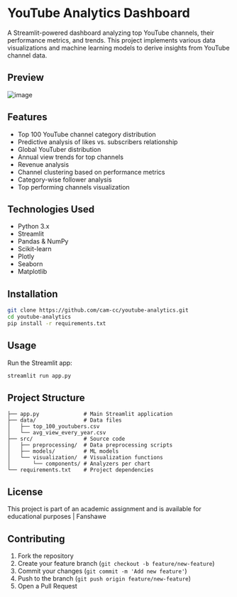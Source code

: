 # YouTube Analytics Dashboard

A Streamlit-powered dashboard analyzing top YouTube channels, their performance metrics, and trends. This project implements various data visualizations and machine learning models to derive insights from YouTube channel data.

## Preview

![image](https://github.com/user-attachments/assets/ae8bbe59-c378-4303-932c-2e409485c960)


## Features

- Top 100 YouTube channel category distribution
- Predictive analysis of likes vs. subscribers relationship
- Global YouTuber distribution
- Annual view trends for top channels
- Revenue analysis
- Channel clustering based on performance metrics
- Category-wise follower analysis
- Top performing channels visualization

## Technologies Used

- Python 3.x
- Streamlit
- Pandas & NumPy
- Scikit-learn
- Plotly
- Seaborn
- Matplotlib

## Installation

```bash
git clone https://github.com/cam-cc/youtube-analytics.git
cd youtube-analytics
pip install -r requirements.txt
```

## Usage

Run the Streamlit app:
```bash
streamlit run app.py
```

## Project Structure

```
├── app.py              # Main Streamlit application
├── data/               # Data files
│   ├── top_100_youtubers.csv
│   └── avg_view_every_year.csv
├── src/                # Source code
│   ├── preprocessing/  # Data preprocessing scripts
│   ├── models/         # ML models
│   └── visualization/  # Visualization functions
│       └── components/ # Analyzers per chart
└── requirements.txt    # Project dependencies
```

## License

This project is part of an academic assignment and is available for educational purposes | Fanshawe

## Contributing

1. Fork the repository
2. Create your feature branch (`git checkout -b feature/new-feature`)
3. Commit your changes (`git commit -m 'Add new feature'`)
4. Push to the branch (`git push origin feature/new-feature`)
5. Open a Pull Request
